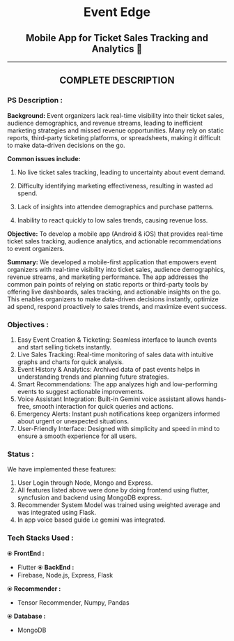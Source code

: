 # <p align="center"> Event Edge</p>
<h2 align="center"> Mobile App for Ticket Sales Tracking and Analytics 📱</h2>
<hr>
<!-- <h2 align="center">TEAM VISION : Winner 🏆 Of Smart India Hackathon 2022 (SIH 2022) 🌟</h2> -->
<!-- <img src="screenshots/winner.JPG"  width="100%"/> -->
<h2 align="center">COMPLETE DESCRIPTION</h2>

### PS Description :
<b>Background:</b> Event organizers lack real-time visibility into their ticket sales, audience demographics, and revenue streams, leading to inefficient marketing strategies and missed revenue opportunities. Many rely on static reports, third-party ticketing platforms, or spreadsheets, making it difficult to make data-driven decisions on the go.

<b>Common issues include:</b>
1) No live ticket sales tracking, leading to uncertainty about event demand.

2) Difficulty identifying marketing effectiveness, resulting in wasted ad spend.
   
3) Lack of insights into attendee demographics and purchase patterns.

4) Inability to react quickly to low sales trends, causing revenue loss.

<b>Objective:</b> To develop a mobile app (Android & iOS) that provides real-time ticket sales tracking, audience analytics, and actionable recommendations to event organizers.


<b>Summary:</b>
We developed a mobile-first application that empowers event organizers with real-time visibility into ticket sales, audience demographics, revenue streams, and marketing performance. The app addresses the common pain points of relying on static reports or third-party tools by offering live dashboards, sales tracking, and actionable insights on the go. This enables organizers to make data-driven decisions instantly, optimize ad spend, respond proactively to sales trends, and maximize event success.

### Objectives :
1. Easy Event Creation & Ticketing: Seamless interface to launch events and start selling tickets instantly.
2. Live Sales Tracking: Real-time monitoring of sales data with intuitive graphs and charts for quick analysis.
3. Event History & Analytics: Archived data of past events helps in understanding trends and planning future strategies.
4. Smart Recommendations: The app analyzes high and low-performing events to suggest actionable improvements.
5. Voice Assistant Integration: Built-in Gemini voice assistant allows hands-free, smooth interaction for quick queries and actions.
6. Emergency Alerts: Instant push notifications keep organizers informed about urgent or unexpected situations.
7. User-Friendly Interface: Designed with simplicity and speed in mind to ensure a smooth experience for all users.

### Status :
We have implemented these features:
  1. User Login through Node, Mongo and Express.
  2. All features listed above were done by doing frontend using flutter, syncfusion and backend using MongoDB express.
  3. Recommender System Model was trained using weighted average and was integrated using Flask.
  4. In app voice based guide i.e gemini was integrated.


### Tech Stacks Used :
⦿ <b>FrontEnd :</b> 
* Flutter
⦿ <b>BackEnd :</b>
* Firebase, Node.js, Express, Flask

⦿ <b>Recommender :</b>
* Tensor Recommender, Numpy, Pandas

⦿ <b>Database :</b>
* MongoDB


